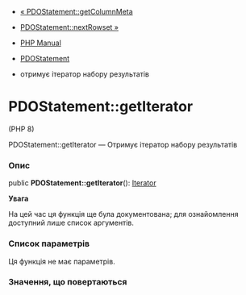 - [« PDOStatement::getColumnMeta](pdostatement.getcolumnmeta.md)
- [PDOStatement::nextRowset »](pdostatement.nextrowset.md)

- [PHP Manual](index.md)
- [PDOStatement](class.pdostatement.md)
- отримує ітератор набору результатів

# PDOStatement::getIterator

(PHP 8)

PDOStatement::getIterator — Отримує ітератор набору результатів

### Опис

public **PDOStatement::getIterator**(): [Iterator](class.iterator.md)

**Увага**

На цей час ця функція ще була документована; для
ознайомлення доступний лише список аргументів.

### Список параметрів

Ця функція не має параметрів.

### Значення, що повертаються
